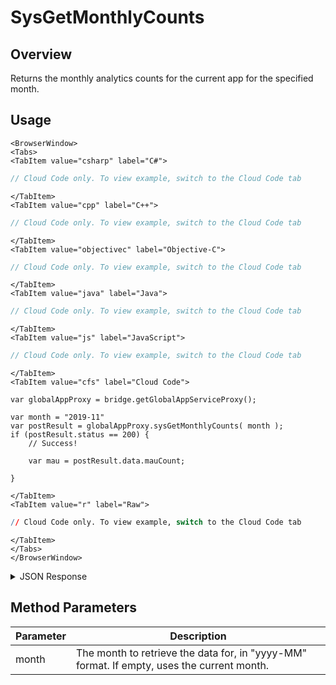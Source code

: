 # SysGetMonthlyCounts
## Overview
Returns the monthly analytics counts for the current app for the specified month.

<PartialServop service_name="globalApp" operation_name="SYS_GET_MONTHLY_COUNTS" />

## Usage

```mdx-code-block
<BrowserWindow>
<Tabs>
<TabItem value="csharp" label="C#">
```

```csharp
// Cloud Code only. To view example, switch to the Cloud Code tab
```

```mdx-code-block
</TabItem>
<TabItem value="cpp" label="C++">
```

```cpp
// Cloud Code only. To view example, switch to the Cloud Code tab
```

```mdx-code-block
</TabItem>
<TabItem value="objectivec" label="Objective-C">
```

```objectivec
// Cloud Code only. To view example, switch to the Cloud Code tab
```

```mdx-code-block
</TabItem>
<TabItem value="java" label="Java">
```

```java
// Cloud Code only. To view example, switch to the Cloud Code tab
```

```mdx-code-block
</TabItem>
<TabItem value="js" label="JavaScript">
```

```javascript
// Cloud Code only. To view example, switch to the Cloud Code tab
```

```mdx-code-block
</TabItem>
<TabItem value="cfs" label="Cloud Code">
```

```cfscript
var globalAppProxy = bridge.getGlobalAppServiceProxy();

var month = "2019-11"
var postResult = globalAppProxy.sysGetMonthlyCounts( month );
if (postResult.status == 200) {
    // Success!

    var mau = postResult.data.mauCount;

}
```

```mdx-code-block
</TabItem>
<TabItem value="r" label="Raw">
```

```r
// Cloud Code only. To view example, switch to the Cloud Code tab
```

```mdx-code-block
</TabItem>
</Tabs>
</BrowserWindow>
```

<details>
<summary>JSON Response</summary>

```json
{
    "status": 200,
    "data": {
        "monthDate": "2019-11",
        "sessionCount": 7,
        "sessionCountPlatform": {
            "IOS": 7
        },
        "sessionCountLibrary": {
            "APIExplorer": 7
        },
        "sessionCountLibraryVersion": {
            "4_3_0": 7
        },
        "dauCount": 3,
        "dauCountPlatform": {
            "IOS": 3
        },
        "mauCount": 3,
        "mauCountPlatform": {
            "IOS": 3
        },
        "accountCreationCount": 2,
        "accountCreationCountPlatform": {
            "IOS": 2
        },
        "purchaseCount": 0,
        "purchaseCountPlatform": {},
        "purchasedCountItem": {},
        "revenue": 0,
        "revenuePlatform": {},
        "revenueItem": {},
        "apiCallCount": 68,
        "s2sCallCount": 0,
        "webhookCallCount": 0,
        "webCallCount": 0,
        "ccApiCallCount": 25,
        "dispV1CallCount": 0,
        "offboardEventCount": 0,
        "ccScriptInvokeCount": 17,
        "scheduledScriptCallCount": 0,
        "loginsOverLimitCount": 0,
        "emailsSentCount": 0,
        "bulkOpCount": 0,
        "unreadableRequestCount": 0,
        "unprocessedRequestCount": 0,
        "freePeerApiCallCount": 0,
        "hostedCost": null,
        "hostedHours": null,
        "dormant": {
            "billedDormantAccounts": 4,
            "aggregatedDormantAccounts": 28
        },
        "rtt": {},
        "notificationCount": 0,
        "notificationCountTemplateId": {},
        "notificationCountPromotionId": {},
        "kbDownloaded": 0,
        "kbStorage": 14,
        "kbStorageMax": 2,
        "kbStorageDays": 7,
        "billingNetAPICount": 26,
        "billingBulkOpsCount": 0,
        "billingTotalAPICount": 26,
        "billingFreeApiCalls": 25,
        "billingDiscountedAPICredit": 0,
        "billingTotalBilledToCustomer": 43
    }
}
```
</details>

## Method Parameters
Parameter | Description
--------- | -----------
month | The month to retrieve the data for, in "yyyy-MM" format. If empty, uses the current month.


